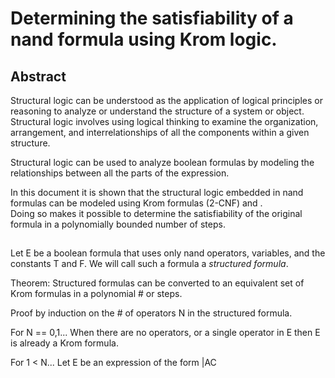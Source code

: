 # Determining the satisfiability of a nand formula using Krom logic.

## Abstract

Structural logic can be understood as the application of logical principles or reasoning 
to analyze or understand the structure of a system or object.  
Structural logic involves using logical thinking to examine the organization, arrangement, and interrelationships 
of all the components within a given structure.  

Structural logic can be used to analyze boolean formulas 
by modeling the relationships between all the parts of the expression.  

In this document it is shown that the structural logic embedded in nand formulas can be 
modeled using Krom formulas (2-CNF) and .  
Doing so makes it possible to determine the satisfiability of the original formula in a 
polynomially bounded number of steps.

## 

Let E be a boolean formula that uses only nand operators, variables, and the constants T and F.
We will call such a formula a *structured formula*.  

Theorem: Structured formulas can be converted to an equivalent set of Krom formulas in a polynomial # or steps.  

Proof by induction on the # of operators N in the structured formula.

For N == 0,1...
When there are no operators, or a single operator in E then E is already a Krom formula.

For 1 < N...
Let E be an expression of the form |AC
